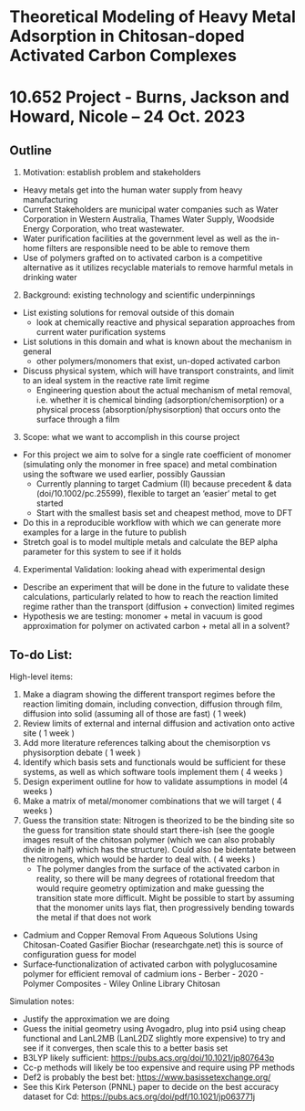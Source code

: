 # Theoretical Modeling of Heavy Metal Adsorption in Chitosan-doped Activated Carbon Complexes
# 10.652 Project - Burns, Jackson and Howard, Nicole – 24 Oct. 2023

## Outline
 1. Motivation: establish problem and stakeholders
 - Heavy metals get into the human water supply from heavy manufacturing
 - Current Stakeholders are municipal water companies such as Water Corporation in Western Australia, Thames Water Supply, Woodside Energy Corporation, who treat wastewater.
 - Water purification facilities at the government level as well as the in-home filters are responsible need to be able to remove them
 - Use of polymers grafted on to activated carbon is a competitive alternative as it utilizes recyclable materials to remove harmful metals in drinking water

 2. Background: existing technology and scientific underpinnings
 - List existing solutions for removal outside of this domain
    - look at chemically reactive and physical separation approaches from current water purification systems
 - List solutions in this domain and what is known about the mechanism in general
    - other polymers/monomers that exist, un-doped activated carbon
 - Discuss physical system, which will have transport constraints, and limit to an ideal system in the reactive rate limit regime
    - Engineering question about the actual mechanism of metal removal, i.e. whether it is chemical binding (adsorption/chemisorption) or a physical process (absorption/physisorption) that occurs onto the surface through a film

 3. Scope: what we want to accomplish in this course project
 - For this project we aim to solve for a single rate coefficient of monomer (simulating only the monomer in free space) and metal combination using the software we used earlier, possibly Gaussian
    - Currently planning to target Cadmium (II) because precedent & data (doi/10.1002/pc.25599), flexible to target an ‘easier’ metal to get started 
    - Start with the smallest basis set and cheapest method, move to DFT
 - Do this in a reproducible workflow with which we can generate more examples for a large in the future to publish
 - Stretch goal is to model multiple metals and calculate the BEP alpha parameter for this system to see if it holds

 4. Experimental Validation: looking ahead with experimental design
 - Describe an experiment that will be done in the future to validate these calculations, particularly related to how to reach the reaction limited regime rather than the transport (diffusion + convection) limited regimes
 - Hypothesis we are testing: monomer + metal in vacuum is good approximation for polymer on activated carbon + metal all in a solvent?

## To-do List:
High-level items:
 1. Make a diagram showing the different transport regimes before the reaction limiting domain, including convection, diffusion through film, diffusion into solid (assuming all of those are fast) ( 1 week) 
 2. Review limits of external and internal diffusion and activation onto active site ( 1 week ) 
 3. Add more literature references talking about the chemisorption vs physisorption debate ( 1 week ) 
 4. Identify which basis sets and functionals would be sufficient for these systems, as well as which software tools implement them ( 4 weeks )
 5. Design experiment outline for how to validate assumptions in model (4 weeks ) 
 6. Make a matrix of metal/monomer combinations that we will target ( 4 weeks ) 
 7. Guess the transition state: Nitrogen is theorized to be the binding site so the guess for transition state should start there-ish (see the google images result of the chitosan polymer (which we can also probably divide in half) which has the structure). Could also be bidentate between the nitrogens, which would be harder to deal with. ( 4 weeks )
    - The polymer dangles from the surface of the activated carbon in reality, so there will be many degrees of rotational freedom that would require geometry optimization and make guessing the transition state more difficult. Might be possible to start by assuming that the monomer units lays flat, then progressively bending towards the metal if that does not work
 - Cadmium and Copper Removal From Aqueous Solutions Using Chitosan-Coated Gasifier Biochar (researchgate.net) this is source of configuration guess for model
 - Surface‐functionalization of activated carbon with polyglucosamine polymer for efficient removal of cadmium ions - Berber - 2020 - Polymer Composites - Wiley Online Library  Chitosan 

Simulation notes:
- Justify the approximation we are doing
- Guess the initial geometry using Avogadro, plug into psi4 using cheap functional and LanL2MB (LanL2DZ slightly more expensive) to try and see if it converges, then scale this to a better basis set
- B3LYP likely sufficient: https://pubs.acs.org/doi/10.1021/jp807643p
- Cc-p methods will likely be too expensive and require using PP methods
- Def2 is probably the best bet: https://www.basissetexchange.org/
- See this Kirk Peterson (PNNL) paper to decide on the best accuracy dataset for Cd: https://pubs.acs.org/doi/pdf/10.1021/jp063771j
